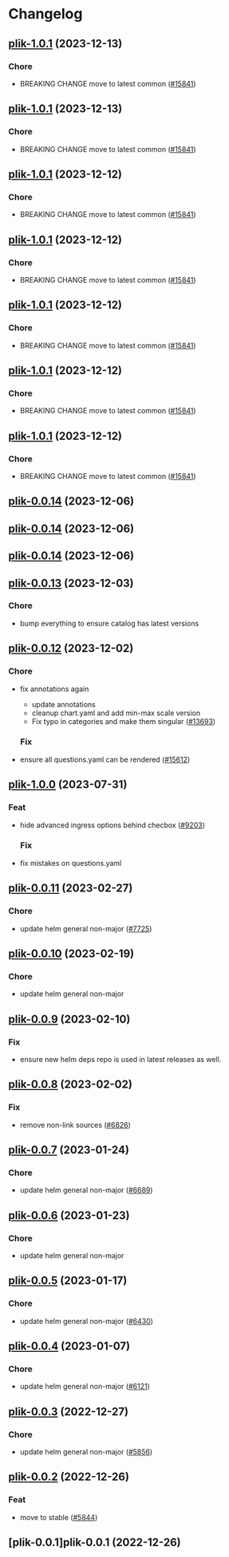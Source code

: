 # Changelog



## [plik-1.0.1](https://github.com/truecharts/charts/compare/plik-0.0.14...plik-1.0.1) (2023-12-13)

### Chore

- BREAKING CHANGE move to latest common ([#15841](https://github.com/truecharts/charts/issues/15841))
  
  


## [plik-1.0.1](https://github.com/truecharts/charts/compare/plik-0.0.14...plik-1.0.1) (2023-12-13)

### Chore

- BREAKING CHANGE move to latest common ([#15841](https://github.com/truecharts/charts/issues/15841))
  
  


## [plik-1.0.1](https://github.com/truecharts/charts/compare/plik-0.0.14...plik-1.0.1) (2023-12-12)

### Chore

- BREAKING CHANGE move to latest common ([#15841](https://github.com/truecharts/charts/issues/15841))
  
  


## [plik-1.0.1](https://github.com/truecharts/charts/compare/plik-0.0.14...plik-1.0.1) (2023-12-12)

### Chore

- BREAKING CHANGE move to latest common ([#15841](https://github.com/truecharts/charts/issues/15841))
  
  


## [plik-1.0.1](https://github.com/truecharts/charts/compare/plik-0.0.14...plik-1.0.1) (2023-12-12)

### Chore

- BREAKING CHANGE move to latest common ([#15841](https://github.com/truecharts/charts/issues/15841))
  
  


## [plik-1.0.1](https://github.com/truecharts/charts/compare/plik-0.0.14...plik-1.0.1) (2023-12-12)

### Chore

- BREAKING CHANGE move to latest common ([#15841](https://github.com/truecharts/charts/issues/15841))
  
  


## [plik-1.0.1](https://github.com/truecharts/charts/compare/plik-0.0.14...plik-1.0.1) (2023-12-12)

### Chore

- BREAKING CHANGE move to latest common ([#15841](https://github.com/truecharts/charts/issues/15841))
  
  



## [plik-0.0.14](https://github.com/truecharts/charts/compare/plik-0.0.13...plik-0.0.14) (2023-12-06)




## [plik-0.0.14](https://github.com/truecharts/charts/compare/plik-0.0.13...plik-0.0.14) (2023-12-06)




## [plik-0.0.14](https://github.com/truecharts/charts/compare/plik-0.0.13...plik-0.0.14) (2023-12-06)




## [plik-0.0.13](https://github.com/truecharts/charts/compare/plik-0.0.12...plik-0.0.13) (2023-12-03)

### Chore

- bump everything to ensure catalog has latest versions
  
  


## [plik-0.0.12](https://github.com/truecharts/charts/compare/plik-1.0.0...plik-0.0.12) (2023-12-02)

### Chore

- fix annotations again
  - update annotations
  - cleanup chart.yaml and add min-max scale version
  - Fix typo in categories and make them singular ([#13693](https://github.com/truecharts/charts/issues/13693))
  
  ### Fix

- ensure all questions.yaml can be rendered ([#15612](https://github.com/truecharts/charts/issues/15612))
  
  











## [plik-1.0.0](https://github.com/truecharts/charts/compare/plik-0.0.11...plik-1.0.0) (2023-07-31)

### Feat

- hide advanced ingress options behind checbox ([#9203](https://github.com/truecharts/charts/issues/9203))
  
  ### Fix

- fix mistakes on questions.yaml
  
  


## [plik-0.0.11](https://github.com/truecharts/charts/compare/plik-0.0.10...plik-0.0.11) (2023-02-27)

### Chore

- update helm general non-major ([#7725](https://github.com/truecharts/charts/issues/7725))
  
  


## [plik-0.0.10](https://github.com/truecharts/charts/compare/plik-0.0.9...plik-0.0.10) (2023-02-19)

### Chore

- update helm general non-major
  
  


## [plik-0.0.9](https://github.com/truecharts/charts/compare/plik-0.0.8...plik-0.0.9) (2023-02-10)

### Fix

- ensure new helm deps repo is used in latest releases as well.
  
  


## [plik-0.0.8](https://github.com/truecharts/charts/compare/plik-0.0.7...plik-0.0.8) (2023-02-02)

### Fix

- remove non-link sources ([#6826](https://github.com/truecharts/charts/issues/6826))
  
  


## [plik-0.0.7](https://github.com/truecharts/charts/compare/plik-0.0.6...plik-0.0.7) (2023-01-24)

### Chore

- update helm general non-major ([#6689](https://github.com/truecharts/charts/issues/6689))
  
  


## [plik-0.0.6](https://github.com/truecharts/charts/compare/plik-0.0.5...plik-0.0.6) (2023-01-23)

### Chore

- update helm general non-major
  
  


## [plik-0.0.5](https://github.com/truecharts/charts/compare/plik-0.0.4...plik-0.0.5) (2023-01-17)

### Chore

- update helm general non-major ([#6430](https://github.com/truecharts/charts/issues/6430))
  
  


## [plik-0.0.4](https://github.com/truecharts/charts/compare/plik-0.0.3...plik-0.0.4) (2023-01-07)

### Chore

- update helm general non-major ([#6121](https://github.com/truecharts/charts/issues/6121))
  
  


## [plik-0.0.3](https://github.com/truecharts/charts/compare/plik-0.0.2...plik-0.0.3) (2022-12-27)

### Chore

- update helm general non-major ([#5856](https://github.com/truecharts/charts/issues/5856))
  
  


## [plik-0.0.2](https://github.com/truecharts/charts/compare/plik-0.0.1...plik-0.0.2) (2022-12-26)

### Feat

- move to stable ([#5844](https://github.com/truecharts/charts/issues/5844))
  
  


## [plik-0.0.1]plik-0.0.1 (2022-12-26)

